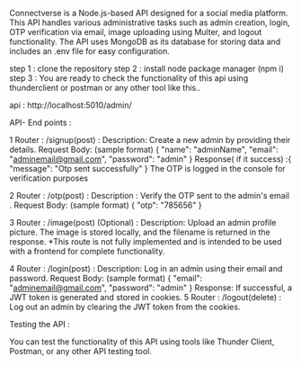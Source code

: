 Connectverse is a Node.js-based API designed for a social media platform. 
This API handles various administrative tasks such as admin creation, login, OTP verification via email, image uploading using Multer, and logout functionality. 
The API uses MongoDB as its database for storing data and includes an .env file for easy configuration.

step 1 : clone the repository
step 2 : install node package manager (npm i)
step 3 : You are ready to check the functionality of this api using thunderclient or postman or any other tool like this.. 

api : http://localhost:5010/admin/

API- End points  :

1 Router : /signup(post)  :  Description: Create a new admin by providing their details.
                             Request Body: (sample format)
                                      {
                                        "name": "adminName",
                                        "email": "adminemail@gmail.com",
                                        "password": "admin"
                                      }
                              Response( if it success) :{   "message": "Otp sent successfully"  }
                              The OTP is logged in the console for verification purposes
                              
2 Router : /otp(post) : Description : Verify the OTP sent to the admin's email . 
                        Request Body: (sample format)
                        {  "otp": "785656" }
                        

3 Router : /image(post) (Optional) : Description: Upload an admin profile picture. The image is stored locally, and the filename is returned in the response. 
                                      *This route is not fully implemented and is intended to be used with a frontend for complete functionality.

4 Router : /login(post) :  Description: Log in an admin using their email and password.
                         Request Body: (sample format)  {     "email": "adminemail@gmail.com",
                                                               "password": "admin" 
                                                        }
                         Response: If successful, a JWT token is generated and stored in cookies.
5 Router : /logout(delete) :  Log out an admin by clearing the JWT token from the cookies.


Testing the API :

You can test the functionality of this API using tools like Thunder Client, Postman, or any other API testing tool.

